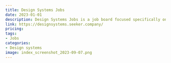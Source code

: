 ```yaml
---
title: Design Systems Jobs
date: 2023-01-01
description: Design Systems Jobs is a job board focused specifically on design systems and design system-related roles.
link: https://designsystems.seeker.company/
pricing: 
tags: 
- Jobs
categories: 
- Design systems
image: index_screenshot_2023-09-07.png
---
```

